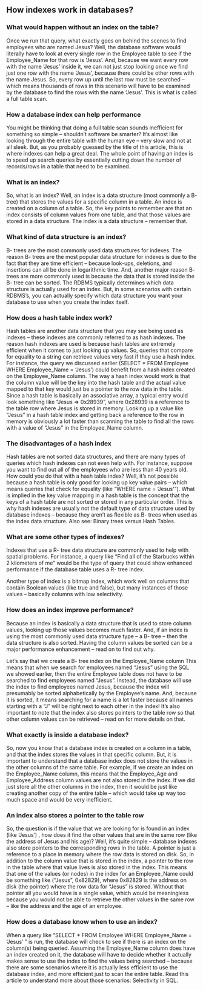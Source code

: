 ## How indexes work in databases?

### What would happen without an index on the table?

Once we run that query, what exactly goes on behind the scenes to find employees who are named Jesus? Well, the database software would literally have to look at every single row in the Employee table to see if the Employee_Name for that row is ‘Jesus’. And, because we want every row with the name ‘Jesus’ inside it, we can not just stop looking once we find just one row with the name ‘Jesus’, because there could be other rows with the name Jesus. So, every row up until the last row must be searched – which means thousands of rows in this scenario will have to be examined by the database to find the rows with the name ‘Jesus’. This is what is called a full table scan.

### How a database index can help performance

You might be thinking that doing a full table scan sounds inefficient for something so simple – shouldn’t software be smarter? It’s almost like looking through the entire table with the human eye – very slow and not at all sleek. But, as you probably guessed by the title of this article, this is where indexes can help a great deal. The whole point of having an index is to speed up search queries by essentially cutting down the number of records/rows in a table that need to be examined.

### What is an index?

So, what is an index? Well, an index is a data structure (most commonly a B- tree) that stores the values for a specific column in a table. An index is created on a column of a table. So, the key points to remember are that an index consists of column values from one table, and that those values are stored in a data structure. The index is a data structure – remember that.

### What kind of data structure is an index?

B- trees are the most commonly used data structures for indexes. The reason B- trees are the most popular data structure for indexes is due to the fact that they are time efficient – because look-ups, deletions, and insertions can all be done in logarithmic time. And, another major reason B- trees are more commonly used is because the data that is stored inside the B- tree can be sorted. The RDBMS typically determines which data structure is actually used for an index. But, in some scenarios with certain RDBMS’s, you can actually specify which data structure you want your database to use when you create the index itself.

### How does a hash table index work?

Hash tables are another data structure that you may see being used as indexes – these indexes are commonly referred to as hash indexes. The reason hash indexes are used is because hash tables are extremely efficient when it comes to just looking up values. So, queries that compare for equality to a string can retrieve values very fast if they use a hash index. For instance, the query we discussed earlier (SELECT * FROM Employee WHERE Employee_Name = ‘Jesus’) could benefit from a hash index created on the Employee_Name column. The way a hash index would work is that the column value will be the key into the hash table and the actual value mapped to that key would just be a pointer to the row data in the table. Since a hash table is basically an associative array, a typical entry would look something like “Jesus => 0x28939”, where 0x28939 is a reference to the table row where Jesus is stored in memory. Looking up a value like “Jesus” in a hash table index and getting back a reference to the row in memory is obviously a lot faster than scanning the table to find all the rows with a value of “Jesus” in the Employee_Name column.

### The disadvantages of a hash index

Hash tables are not sorted data structures, and there are many types of queries which hash indexes can not even help with. For instance, suppose you want to find out all of the employees who are less than 40 years old. How could you do that with a hash table index? Well, it’s not possible because a hash table is only good for looking up key value pairs – which means queries that check for equality (like “WHERE name = ‘Jesus'”). What is implied in the key value mapping in a hash table is the concept that the keys of a hash table are not sorted or stored in any particular order. This is why hash indexes are usually not the default type of data structure used by database indexes – because they aren’t as flexible as B- trees when used as the index data structure. Also see: Binary trees versus Hash Tables.

### What are some other types of indexes?

Indexes that use a R- tree data structure are commonly used to help with spatial problems. For instance, a query like “Find all of the Starbucks within 2 kilometers of me” would be the type of query that could show enhanced performance if the database table uses a R- tree index.

Another type of index is a bitmap index, which work well on columns that contain Boolean values (like true and false), but many instances of those values – basically columns with low selectivity.

### How does an index improve performance?

Because an index is basically a data structure that is used to store column values, looking up those values becomes much faster. And, if an index is using the most commonly used data structure type – a B- tree – then the data structure is also sorted. Having the column values be sorted can be a major performance enhancement – read on to find out why.

Let’s say that we create a B- tree index on the Employee_Name column This means that when we search for employees named “Jesus” using the SQL we showed earlier, then the entire Employee table does not have to be searched to find employees named “Jesus”. Instead, the database will use the index to find employees named Jesus, because the index will presumably be sorted alphabetically by the Employee’s name. And, because it is sorted, it means searching for a name is a lot faster because all names starting with a “J” will be right next to each other in the index! It’s also important to note that the index also stores pointers to the table row so that other column values can be retrieved – read on for more details on that.

### What exactly is inside a database index?

So, now you know that a database index is created on a column in a table, and that the index stores the values in that specific column. But, it is important to understand that a database index does not store the values in the other columns of the same table. For example, if we create an index on the Employee_Name column, this means that the Employee_Age and Employee_Address column values are not also stored in the index. If we did just store all the other columns in the index, then it would be just like creating another copy of the entire table – which would take up way too much space and would be very inefficient.

### An index also stores a pointer to the table row

So, the question is if the value that we are looking for is found in an index (like ‘Jesus’) , how does it find the other values that are in the same row (like the address of Jesus and his age)? Well, it’s quite simple – database indexes also store pointers to the corresponding rows in the table. A pointer is just a reference to a place in memory where the row data is stored on disk. So, in addition to the column value that is stored in the index, a pointer to the row in the table where that value lives is also stored in the index. This means that one of the values (or nodes) in the index for an Employee_Name could be something like (“Jesus”, 0x82829), where 0x82829 is the address on disk (the pointer) where the row data for “Jesus” is stored. Without that pointer all you would have is a single value, which would be meaningless because you would not be able to retrieve the other values in the same row – like the address and the age of an employee.

### How does a database know when to use an index?

When a query like “SELECT * FROM Employee WHERE Employee_Name = ‘Jesus’ ” is run, the database will check to see if there is an index on the column(s) being queried. Assuming the Employee_Name column does have an index created on it, the database will have to decide whether it actually makes sense to use the index to find the values being searched – because there are some scenarios where it is actually less efficient to use the database index, and more efficient just to scan the entire table. Read this article to understand more about those scenarios: Selectivity in SQL.
